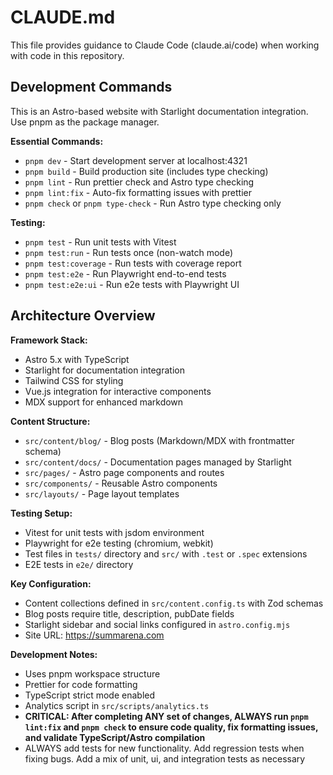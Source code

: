 # CLAUDE.md

This file provides guidance to Claude Code (claude.ai/code) when working with code in this repository.

## Development Commands

This is an Astro-based website with Starlight documentation integration. Use pnpm as the package manager.

**Essential Commands:**

- `pnpm dev` - Start development server at localhost:4321
- `pnpm build` - Build production site (includes type checking)
- `pnpm lint` - Run prettier check and Astro type checking
- `pnpm lint:fix` - Auto-fix formatting issues with prettier
- `pnpm check` or `pnpm type-check` - Run Astro type checking only

**Testing:**

- `pnpm test` - Run unit tests with Vitest
- `pnpm test:run` - Run tests once (non-watch mode)
- `pnpm test:coverage` - Run tests with coverage report
- `pnpm test:e2e` - Run Playwright end-to-end tests
- `pnpm test:e2e:ui` - Run e2e tests with Playwright UI

## Architecture Overview

**Framework Stack:**

- Astro 5.x with TypeScript
- Starlight for documentation integration
- Tailwind CSS for styling
- Vue.js integration for interactive components
- MDX support for enhanced markdown

**Content Structure:**

- `src/content/blog/` - Blog posts (Markdown/MDX with frontmatter schema)
- `src/content/docs/` - Documentation pages managed by Starlight
- `src/pages/` - Astro page components and routes
- `src/components/` - Reusable Astro components
- `src/layouts/` - Page layout templates

**Testing Setup:**

- Vitest for unit tests with jsdom environment
- Playwright for e2e testing (chromium, webkit)
- Test files in `tests/` directory and `src/` with `.test` or `.spec` extensions
- E2E tests in `e2e/` directory

**Key Configuration:**

- Content collections defined in `src/content.config.ts` with Zod schemas
- Blog posts require title, description, pubDate fields
- Starlight sidebar and social links configured in `astro.config.mjs`
- Site URL: https://summarena.com

**Development Notes:**

- Uses pnpm workspace structure
- Prettier for code formatting
- TypeScript strict mode enabled
- Analytics script in `src/scripts/analytics.ts`
- **CRITICAL: After completing ANY set of changes, ALWAYS run `pnpm lint:fix` and `pnpm check` to ensure code quality, fix formatting issues, and validate TypeScript/Astro compilation**
- ALWAYS add tests for new functionality. Add regression tests when fixing bugs. Add a mix of unit, ui, and integration tests as necessary
